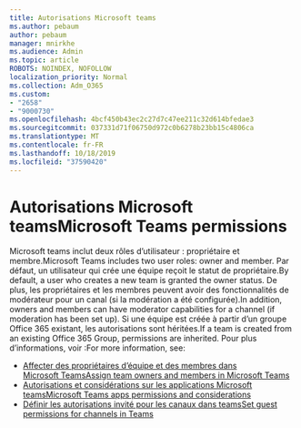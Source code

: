 ```yaml
---
title: Autorisations Microsoft teams
ms.author: pebaum
author: pebaum
manager: mnirkhe
ms.audience: Admin
ms.topic: article
ROBOTS: NOINDEX, NOFOLLOW
localization_priority: Normal
ms.collection: Adm_O365
ms.custom:
- "2658"
- "9000730"
ms.openlocfilehash: 4bcf450b43ec2c27d7c47ee211c32d614bfedae3
ms.sourcegitcommit: 037331d71f06750d972c0b6278b23bb15c4806ca
ms.translationtype: MT
ms.contentlocale: fr-FR
ms.lasthandoff: 10/18/2019
ms.locfileid: "37590420"
---
```

# <a name="microsoft-teams-permissions"></a><span data-ttu-id="ac6f4-102">Autorisations Microsoft teams</span><span class="sxs-lookup"><span data-stu-id="ac6f4-102">Microsoft Teams permissions</span></span>

<span data-ttu-id="ac6f4-103">Microsoft teams inclut deux rôles d’utilisateur : propriétaire et membre.</span><span class="sxs-lookup"><span data-stu-id="ac6f4-103">Microsoft Teams includes two user roles: owner and member.</span></span> <span data-ttu-id="ac6f4-104">Par défaut, un utilisateur qui crée une équipe reçoit le statut de propriétaire.</span><span class="sxs-lookup"><span data-stu-id="ac6f4-104">By default, a user who creates a new team is granted the owner status.</span></span> <span data-ttu-id="ac6f4-105">De plus, les propriétaires et les membres peuvent avoir des fonctionnalités de modérateur pour un canal (si la modération a été configurée).</span><span class="sxs-lookup"><span data-stu-id="ac6f4-105">In addition, owners and members can have moderator capabilities for a channel (if moderation has been set up).</span></span> <span data-ttu-id="ac6f4-106">Si une équipe est créée à partir d’un groupe Office 365 existant, les autorisations sont héritées.</span><span class="sxs-lookup"><span data-stu-id="ac6f4-106">If a team is created from an existing Office 365 Group, permissions are inherited.</span></span> <span data-ttu-id="ac6f4-107">Pour plus d’informations, voir :</span><span class="sxs-lookup"><span data-stu-id="ac6f4-107">For more information, see:</span></span>

- [<span data-ttu-id="ac6f4-108">Affecter des propriétaires d’équipe et des membres dans Microsoft Teams</span><span class="sxs-lookup"><span data-stu-id="ac6f4-108">Assign team owners and members in Microsoft Teams</span></span>](https://docs.microsoft.com/microsoftteams/assign-roles-permissions)
- [<span data-ttu-id="ac6f4-109">Autorisations et considérations sur les applications Microsoft teams</span><span class="sxs-lookup"><span data-stu-id="ac6f4-109">Microsoft Teams apps permissions and considerations</span></span>](https://docs.microsoft.com/microsoftteams/app-permissions)
- [<span data-ttu-id="ac6f4-110">Définir les autorisations invité pour les canaux dans teams</span><span class="sxs-lookup"><span data-stu-id="ac6f4-110">Set guest permissions for channels in Teams</span></span>](https://support.office.com/article/4756c468-2746-4bfd-a582-736d55fcc169)
